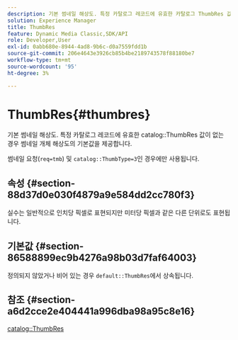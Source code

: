 ```yaml
---
description: 기본 썸네일 해상도. 특정 카탈로그 레코드에 유효한 카탈로그 ThumbRes 값이 없는 경우 썸네일 개체 해상도의 기본값을 제공합니다.
solution: Experience Manager
title: ThumbRes
feature: Dynamic Media Classic,SDK/API
role: Developer,User
exl-id: 0abb680e-8944-4ad8-9b6c-d0a7559fdd1b
source-git-commit: 206e4643e3926cb85b4be2189743578f88180be7
workflow-type: tm+mt
source-wordcount: '95'
ht-degree: 3%

---
```


# ThumbRes{#thumbres}

기본 썸네일 해상도. 특정 카탈로그 레코드에 유효한 catalog::ThumbRes 값이 없는 경우 썸네일 개체 해상도의 기본값을 제공합니다.

썸네일 요청(`req=tmb`) 및 `catalog::ThumbType=3`인 경우에만 사용됩니다.

## 속성 {#section-88d37d0e030f4879a9e584dd2cc780f3}

실수는 일반적으로 인치당 픽셀로 표현되지만 미터당 픽셀과 같은 다른 단위로도 표현됩니다.

## 기본값 {#section-86588899ec9b4276a98b03d7faf64003}

정의되지 않았거나 비어 있는 경우 `default::ThumbRes`에서 상속됩니다.

## 참조 {#section-a6d2cce2e404441a996dba98a95c8e16}

[catalog::ThumbRes](../../../../../is-api/image-catalog/image-serving-api-ref/c-image-catalog-reference/c-image-svg-data-reference/c-image-data-reference/r-thumbres-cat.md#reference-eedb9991397347c3bed5bd0a785c4c69)
